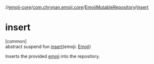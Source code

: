 //[emoji-core](../../../index.md)/[com.chrynan.emoji.core](../index.md)/[EmojiMutableRepository](index.md)/[insert](insert.md)

# insert

[common]\
abstract suspend fun [insert](insert.md)(emoji: [Emoji](../-emoji/index.md))

Inserts the provided [emoji](insert.md) into the repository.
